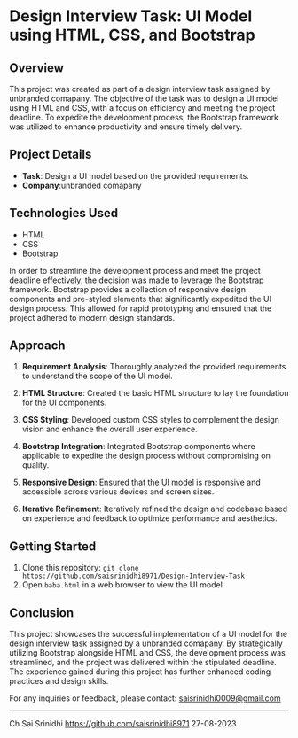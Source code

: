 # Design Interview Task: UI Model using HTML, CSS, and Bootstrap

## Overview

This project was created as part of a design interview task assigned by unbranded comapany. The objective of the task was to design a UI model using HTML and CSS, with a focus on efficiency and meeting the project deadline. To expedite the development process, the Bootstrap framework was utilized to enhance productivity and ensure timely delivery.

## Project Details

- **Task**: Design a UI model based on the provided requirements.
- **Company**:unbranded comapany

## Technologies Used
- HTML
- CSS
- Bootstrap

In order to streamline the development process and meet the project deadline effectively, the decision was made to leverage the Bootstrap framework. Bootstrap provides a collection of responsive design components and pre-styled elements that significantly expedited the UI design process. This allowed for rapid prototyping and ensured that the project adhered to modern design standards.

## Approach

1. **Requirement Analysis**: Thoroughly analyzed the provided requirements to understand the scope of the UI model.

2. **HTML Structure**: Created the basic HTML structure to lay the foundation for the UI components.

3. **CSS Styling**: Developed custom CSS styles to complement the design vision and enhance the overall user experience.

4. **Bootstrap Integration**: Integrated Bootstrap components where applicable to expedite the design process without compromising on quality.

5. **Responsive Design**: Ensured that the UI model is responsive and accessible across various devices and screen sizes.

6. **Iterative Refinement**: Iteratively refined the design and codebase based on experience and feedback to optimize performance and aesthetics.


## Getting Started

1. Clone this repository: `git clone https://github.com/saisrinidhi8971/Design-Interview-Task`
2. Open `baba.html` in a web browser to view the UI model.

## Conclusion

This project showcases the successful implementation of a UI model for the design interview task assigned by a unbranded comapany. By strategically utilizing Bootstrap alongside HTML and CSS, the development process was streamlined, and the project was delivered within the stipulated deadline. The experience gained during this project has further enhanced coding practices and design skills.

For any inquiries or feedback, please contact: saisrinidhi0009@gmail.com

---
Ch Sai Srinidhi
https://github.com/saisrinidhi8971
27-08-2023
